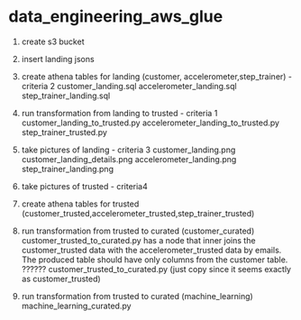 # data_engineering_aws_glue
1. create s3 bucket 

2. insert landing jsons 

3. create athena tables for landing (customer, accelerometer,step_trainer) - criteria 2
    customer_landing.sql
    accelerometer_landing.sql
    step_trainer_landing.sql 

4. run transformation from landing to trusted - criteria 1
    customer_landing_to_trusted.py
    accelerometer_landing_to_trusted.py
    step_trainer_trusted.py

5. take pictures of landing - criteria 3 
    customer_landing.png
    customer_landing_details.png
    accelerometer_landing.png
    step_trainer_landing.png 

6. take pictures of trusted - criteria4   

7. create athena tables for trusted (customer_trusted,accelerometer_trusted,step_trainer_trusted)

8. run transformation from trusted to curated (customer_curated) 
    customer_trusted_to_curated.py has a node that inner joins the customer_trusted data with the accelerometer_trusted data by emails. The produced table should have only columns from the customer table. ??????
    customer_trusted_to_curated.py (just copy since it seems exactly as customer_trusted) 

9. run transformation from trusted to curated (machine_learning)
    machine_learning_curated.py 
